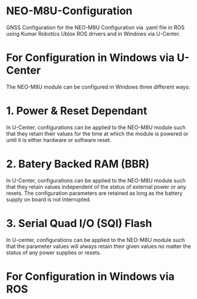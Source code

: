 # NEO-M8U-Configuration
GNSS Configuration for the NEO-M8U Configuration via .yaml file in ROS using Kumar Robotics Ublox ROS drivers and in Windows via U-Center.

# For Configuration in Windows via U-Center
The NEO-M8U module can be configured in Windows three different ways:
  # 1. Power & Reset Dependant
  In U-Center, configurations can be applied to the NEO-M8U module such that they retain their values for the time at which the 
  module is powered or until it is either hardware or software reset.
  
  # 2. Batery Backed RAM (BBR)
  In U-Center, configurations can be applied to the NEO-M8U module such that they retain values independent of the status of 
  external power or any resets. The configuration parameters are retained as long as the battery supply on board is not 
  interrupted.
  
  # 3. Serial Quad I/O (SQI) Flash
  In U-center, configurations can be applied to the NEO-M8U module such that the parameter values will always retain their 
  given values no matter the status of any power supplies or resets.



# For Configuration in Windows via ROS

